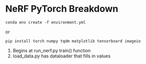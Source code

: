 # NeRF PyTorch Breakdown

```
conda env create -f environment.yml
```

or

```
pip install torch numpy tqdm matplotlib tensorboard imageio
```

1. Begins at run_nerf.py train() function
2. load_data.py has dataloader that fills in values